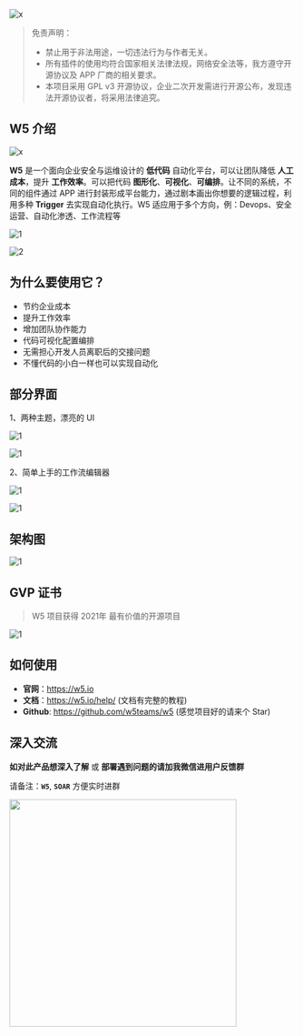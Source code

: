 ![x](./images/pc.png)

> 免责声明：
> - 禁止用于非法用途，一切违法行为与作者无关。
> - 所有插件的使用均符合国家相关法律法规，网络安全法等，我方遵守开源协议及 APP 厂商的相关要求。
> - 本项目采用 GPL v3 开源协议，企业二次开发需进行开源公布，发现违法开源协议者，将采用法律追究。

## W5 介绍

![x](./images/x.png)

**W5** 是一个面向企业安全与运维设计的 **低代码** 自动化平台，可以让团队降低 **人工成本**，提升 **工作效率**。可以把代码 **图形化**、**可视化**、**可编排**。让不同的系统，不同的组件通过 APP 进行封装形成平台能力，通过剧本画出你想要的逻辑过程，利用多种 **Trigger** 去实现自动化执行。W5 适应用于多个方向，例：Devops、安全运营、自动化渗透、工作流程等

![1](./images/1.png)

![2](./images/2.png)
 
## 为什么要使用它？

- 节约企业成本
- 提升工作效率
- 增加团队协作能力
- 代码可视化配置编排
- 无需担心开发人员离职后的交接问题
- 不懂代码的小白一样也可以实现自动化

## 部分界面

1、两种主题，漂亮的 UI

![1](./images/3.jpg)

![1](./images/4.jpg)

2、简单上手的工作流编辑器

![1](./images/5.jpg)

![1](./images/6.jpg)

## 架构图

![1](./images/jg.png)

## GVP 证书

> W5 项目获得 2021年 最有价值的开源项目

![1](./images/gvp.png)

## 如何使用

- **官网**：https://w5.io
- **文档**：https://w5.io/help/  (文档有完整的教程)
- **Github**: https://github.com/w5teams/w5 (感觉项目好的请来个 Star)

## 深入交流

**如对此产品想深入了解** 或 **部署遇到问题的请加我微信进用户反馈群**

请备注：**`W5`**, **`SOAR`** 方便实时进群

<img src="./images/wx.jpg" width="400">